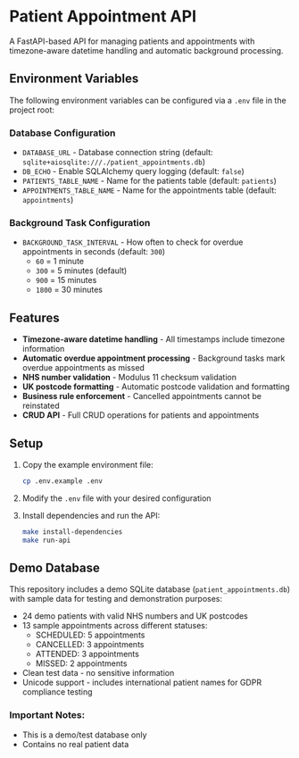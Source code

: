 # Patient Appointment API

A FastAPI-based API for managing patients and appointments with timezone-aware datetime handling and automatic background processing.

## Environment Variables

The following environment variables can be configured via a `.env` file in the project root:

### Database Configuration
- `DATABASE_URL` - Database connection string (default: `sqlite+aiosqlite:///./patient_appointments.db`)
- `DB_ECHO` - Enable SQLAlchemy query logging (default: `false`)
- `PATIENTS_TABLE_NAME` - Name for the patients table (default: `patients`)
- `APPOINTMENTS_TABLE_NAME` - Name for the appointments table (default: `appointments`)

### Background Task Configuration
- `BACKGROUND_TASK_INTERVAL` - How often to check for overdue appointments in seconds (default: `300`)
  - `60` = 1 minute
  - `300` = 5 minutes (default)
  - `900` = 15 minutes
  - `1800` = 30 minutes

## Features

- **Timezone-aware datetime handling** - All timestamps include timezone information
- **Automatic overdue appointment processing** - Background tasks mark overdue appointments as missed
- **NHS number validation** - Modulus 11 checksum validation
- **UK postcode formatting** - Automatic postcode validation and formatting
- **Business rule enforcement** - Cancelled appointments cannot be reinstated
- **CRUD API** - Full CRUD operations for patients and appointments

## Setup

1. Copy the example environment file:
   ```bash
   cp .env.example .env
   ```

2. Modify the `.env` file with your desired configuration

3. Install dependencies and run the API:
   ```bash
   make install-dependencies
   make run-api
   ```

## Demo Database

This repository includes a demo SQLite database (`patient_appointments.db`) with sample data for testing and demonstration purposes:

- 24 demo patients with valid NHS numbers and UK postcodes
- 13 sample appointments across different statuses:
  - SCHEDULED: 5 appointments
  - CANCELLED: 3 appointments  
  - ATTENDED: 3 appointments
  - MISSED: 2 appointments
- Clean test data - no sensitive information
- Unicode support - includes international patient names for GDPR compliance testing

### Important Notes:
- This is a demo/test database only
- Contains no real patient data


